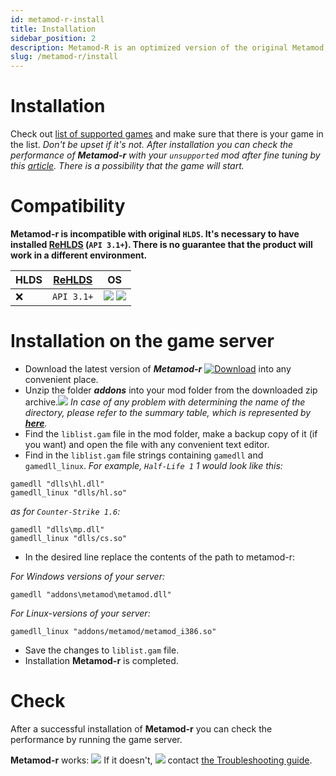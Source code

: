 ```yaml
---
id: metamod-r-install
title: Installation
sidebar_position: 2
description: Metamod-R is an optimized version of the original Metamod, enhancing performance and compatibility for Half-Life 1 servers.
slug: /metamod-r/install
---
```


<head>
  <title>Metamod-R: Installing | ReHLDS</title>
</head>

# Installation

Check out [list of supported games](/docs/metamod-r/supported-games) and make sure that there is your game in the list. _Don't be upset if it's not. After installation you can check the performance of **Metamod-r** with your `unsupported` mod after fine tuning by this [article](/docs/metamod-r/settings). There is a possibility that the game will start._

# Compatibility

**Metamod-r is incompatible with original `HLDS`. It's necessary to have installed [ReHLDS](https://github.com/rehlds/ReHLDS) (`API 3.1+`). There is no guarantee that the product will work in a different environment.**

| HLDS| [ReHLDS](https://github.com/rehlds/ReHLDS)| OS
|---------| -------|  -------|  
| :x: | `API 3.1+` | ![](https://i.imgur.com/AzhAYR4.png) ![](https://i.imgur.com/t23p9tU.png) |  

# Installation on the game server
* Download the latest version of _**Metamod-r**_ [![Download](https://camo.githubusercontent.com/2b15ec2fc402e02b66fde9eab7e896406caeddac/687474703a2f2f7265686c64732e6f72672f76657273696f6e2f6d6574616d6f642d2d722e737667)](http://teamcity.rehlds.org/guestAuth/downloadArtifacts.html?buildTypeId=Metamod_Publish&buildId=lastSuccessful) into any convenient place.
* Unzip the folder _**addons**_ into your mod folder from the downloaded zip archive.![](https://i.imgur.com/ptx3MZx.png)
_In case of any problem with determining the name of the directory, please refer to the summary table, which is represented by **[here](/docs/metamod-r/troubbleshouting)**._
* Find the `liblist.gam` file in the mod folder, make a backup copy of it (if you want) and open the file with any convenient text editor.
* Find  in the `liblist.gam` file strings containing `gamedll` and `gamedll_linux`. _For example, `Half-Life 1` 1 would look like this:_
```
gamedll "dlls\hl.dll"
gamedll_linux "dlls/hl.so"
```
_as for `Counter-Strike 1.6`:_

```
gamedll "dlls\mp.dll"
gamedll_linux "dlls/cs.so"
```
* In the desired line replace the contents of the path to metamod-r:

_For Windows versions of your server:_
```
gamedll "addons\metamod\metamod.dll"
```
_For Linux-versions of your server:_
```
gamedll_linux "addons/metamod/metamod_i386.so"
```
* Save the changes to `liblist.gam` file.
* Installation **Metamod-r** is completed.

# Check

After a successful installation of **Metamod-r** you can check the performance by running the game server.

**Metamod-r** works:
![](https://i.imgur.com/VScngBr.png)
If it doesn't,
![](https://i.imgur.com/HPKRiBF.png)
contact [the Troubleshooting guide](/docs/metamod-r/troubbleshouting).
